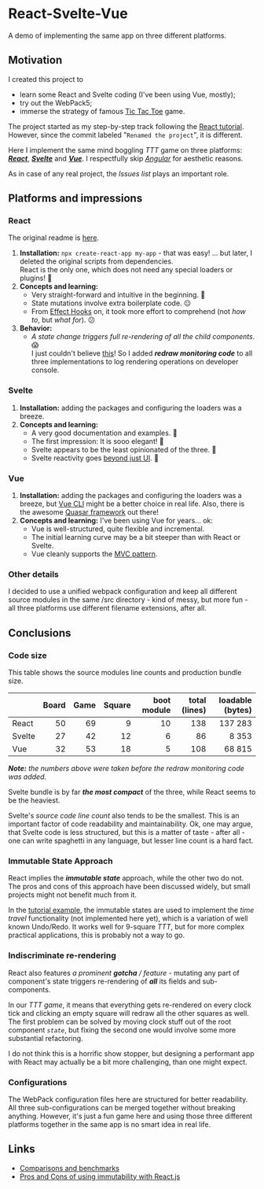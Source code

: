# React-Svelte-Vue

A demo of implementing the same app on three different platforms.

## Motivation
I created this project to
   * learn some React and Svelte coding (I've been using Vue, mostly);
   * try out the WebPack5;
   * immerse the strategy of famous 
     [Tic Tac Toe](https://en.wikipedia.org/wiki/Tic-tac-toe) game.

The project started as my step-by-step track following the
[React tutorial](https://reactjs.org/tutorial/tutorial.html). However, since the commit
labeled "`Renamed the project`", it is different.

Here I implement the same mind boggling _TTT_ game on three platforms:
[_**React**_](https://reactjs.org/), [**_Svelte_**](https://svelte.dev/) and 
[_**Vue**_](https://vuejs.org/).
I respectfully skip [_Angular_](https://angularjs.org/) for aesthetic reasons.

As in case of any real project, the _Issues list_ plays an important role.

## Platforms and impressions

### React
The original readme is [here](doc/react.md).

1. **Installation:** `npx create-react-app my-app` - that was easy!
   ... but later, I deleted the original scripts from dependencies.<br />
   React is the only one, which does not need any special loaders or plugins! 🙂
1. **Concepts and learning:**
   - Very straight-forward and intuitive in the beginning. 🙂
   - State mutations involve extra boilerplate code. 😐
   - From [Effect Hooks](https://reactjs.org/docs/hooks-effect.html) on,
   it took more effort to comprehend (not _how to_, but _what for_). 😕
1. **Behavior:**
   - _A state change triggers full re-rendering of all the child components_. 😱<br />
   I just couldn't believe [this](#indiscriminate-re-rendering)!
     So I added _**redraw monitoring code**_ to all three implementations to
     log rendering operations on developer console.

### Svelte
1. **Installation:** adding the packages and configuring the loaders was a breeze.
1. **Concepts and learning:**
   - A very good documentation and examples. 🙂
   - The first impression: It is sooo elegant! 🙂
   - Svelte appears to be the least opinionated of the three. 🙂
   - Svelte reactivity goes
     [beyond just UI](https://svelte.dev/docs#3_$_marks_a_statement_as_reactive). 🙂

### Vue
1. **Installation:** adding the packages and configuring the loaders was a breeze,
   but [Vue CLI](https://github.com/vuejs/vue-cli) might be a better choice in real life.
   Also, there is the awesome [Quasar framework](https://quasar.dev/) out there!
1. **Concepts and learning:** I've been using Vue for years... ok:
   - Vue is well-structured, quite flexible and incremental.
   - The initial learning curve may be a bit steeper than with React or Svelte.
   - Vue cleanly supports the [MVC pattern](https://en.wikipedia.org/wiki/Model-view-controller).

### Other details
I decided to use a unified webpack configuration and keep all different source modules
in the same /src directory - kind of messy, but more fun - all three platforms use different
filename extensions, after all.

## Conclusions
### Code size
This table shows the source modules line counts and production bundle size.

|  | Board | Game | Square | boot module | total (lines) | loadable (bytes) |
| --- | ---: | ---: | ---: | ---: | ---: | ---: |
| React | 50 | 69 | 9 | 10 | 138 | 137 283 |
| Svelte | 27 | 42 | 12 | 6 | 86 | 8 353 |
| Vue | 32 | 53 | 18 | 5 | 108 | 68 815 |

_**Note:** the numbers above were taken before the redraw monitoring code was added._

Svelte bundle is by far _**the most compact**_ of the three, while React seems
to be the heaviest.

Svelte's _source code line count_ also tends to be the smallest.
This is an important factor of code readability and maintainability.
Ok, one may argue, that Svelte code is less structured, but this is a matter of
taste - after all - one can write spaghetti in any language, but lesser line count
is a hard fact.

### Immutable State Approach
React implies the _**immutable state**_ approach, while the other two do not.
The pros and cons of this approach have been discussed widely, but
small projects might not benefit much from it.

In the [tutorial example](https://reactjs.org/tutorial/tutorial.html),
the immutable states are used to implement the _time travel_ functionality
(not implemented here yet), which is a variation of well known Undo/Redo.
It works well for 9-square _TTT_, but for more complex
practical applications, this is probably not a way to go.

### Indiscriminate re-rendering
React also features _a prominent **gotcha** / feature_ - mutating
any part of component's state triggers re-rendering of _**all**_ its fields and
sub-components.

In our _TTT game_, it means that everything gets re-rendered on every clock tick
and clicking an empty square will redraw all the other squares as well. The first problem
can be solved by moving clock stuff out of the root component _`state`_, but fixing
the second one would involve some more substantial refactoring.

I do not think this is a horrific show stopper, but designing a performant
app with React may actually be a bit more challenging, than one might expect.

### Configurations
The WebPack configuration files here are structured for better readability.
All three sub-configurations can be merged together without breaking anything.
However, it's just a fun game here and using those three different platforms
together in the same app is no smart idea in real life.

## Links
* [Comparisons and benchmarks](https://dev.to/hb/react-vs-vue-vs-angular-vs-svelte-1fdm)
* [Pros and Cons of using immutability with React.js](https://reactkungfu.com/2015/08/pros-and-cons-of-using-immutability-with-react-js/)
